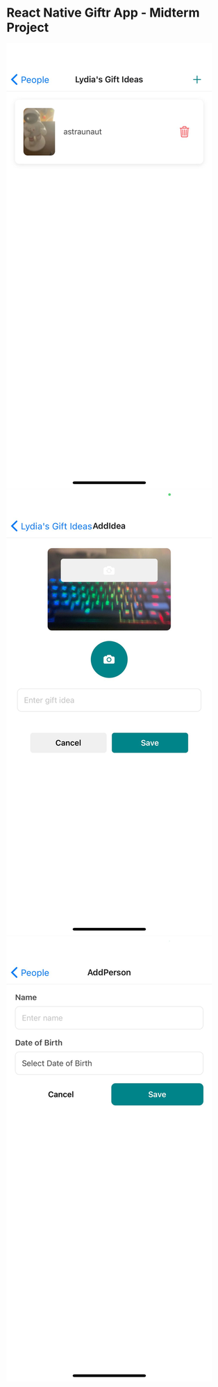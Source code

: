 # React Native Giftr App - Midterm Project

![App screenshot](s1.jpeg)
![App screenshot](s2.jpeg)
![App screenshot](s3.jpeg)
